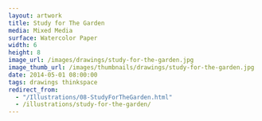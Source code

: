 ```yaml
---
layout: artwork
title: Study for The Garden
media: Mixed Media
surface: Watercolor Paper
width: 6
height: 8
image_url: /images/drawings/study-for-the-garden.jpg
image_thumb_url: /images/thumbnails/drawings/study-for-the-garden.jpg
date: 2014-05-01 08:00:00
tags: drawings thinkspace
redirect_from:
  - "/Illustrations/08-StudyForTheGarden.html"
  - /illustrations/study-for-the-garden/
---
```

